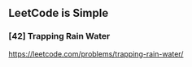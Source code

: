 ## LeetCode is Simple



### [42] Trapping Rain Water

https://leetcode.com/problems/trapping-rain-water/

```java


```


